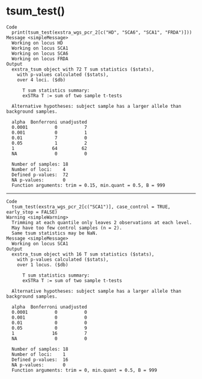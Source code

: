 # tsum_test()

    Code
      print(tsum_test(exstra_wgs_pcr_2[c("HD", "SCA6", "SCA1", "FRDA")]))
    Message <simpleMessage>
      Working on locus HD
      Working on locus SCA1
      Working on locus SCA6
      Working on locus FRDA
    Output
      exstra_tsum object with 72 T sum statistics ($stats),
        with p-values calculated ($stats),
        over 4 loci. ($db)
      
          T sum statistics summary:
          exSTRa T := sum of two sample t-tests
      
      Alternative hypotheses: subject sample has a larger allele than background samples.
      
      alpha  Bonferroni unadjusted
      0.0001          0          7 
      0.001           0          1 
      0.01            7          0 
      0.05            1          2 
      1              64         62 
      NA              0          0 
      
      Number of samples: 18 
      Number of loci:    4 
      Defined p-values:  72 
      NA p-values:       0 
      Function arguments: trim = 0.15, min.quant = 0.5, B = 999

---

    Code
      tsum_test(exstra_wgs_pcr_2[c("SCA1")], case_control = TRUE, early_stop = FALSE)
    Warning <simpleWarning>
      Trimming at each quantile only leaves 2 observations at each level.
      May have too few control samples (n = 2).
      Same tsum statistics may be NaN.
    Message <simpleMessage>
      Working on locus SCA1
    Output
      exstra_tsum object with 16 T sum statistics ($stats),
        with p-values calculated ($stats),
        over 1 locus. ($db)
      
          T sum statistics summary:
          exSTRa T := sum of two sample t-tests
      
      Alternative hypotheses: subject sample has a larger allele than background samples.
      
      alpha  Bonferroni unadjusted
      0.0001          0          0 
      0.001           0          0 
      0.01            0          0 
      0.05            0          9 
      1              16          7 
      NA              0          0 
      
      Number of samples: 18 
      Number of loci:    1 
      Defined p-values:  16 
      NA p-values:       0 
      Function arguments: trim = 0, min.quant = 0.5, B = 999

